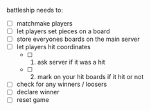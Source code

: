 battleship needs to:
- [ ] matchmake players
- [ ] let players set pieces on a board
- [ ] store everyones boards on the main server
- [ ] let players hit coordinates
    - [ ] 1. ask server if it was a hit
    - [ ] 2. mark on your hit boards if it hit or not
- [ ] check for any winners / loosers
- [ ] declare winner
- [ ] reset game